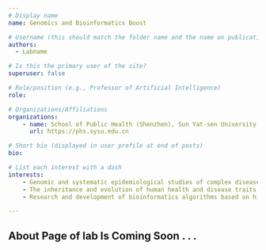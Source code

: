 ```yaml
---
# Display name
name: Genomics and Bioinformatics Boost 

# Username (this should match the folder name and the name on publications)
authors:
  - Labname

# Is this the primary user of the site?
superuser: false

# Role/position (e.g., Professor of Artificial Intelligence)
role: 

# Organizations/Affiliations
organizations:
    - name: School of Public Health (Shenzhen), Sun Yat-sen University 
      url: https://phs.sysu.edu.cn

# Short bio (displayed in user profile at end of posts)
bio:

# List each interest with a dash
interests:
    - Genomic and systematic epidemiological studies of complex diseases
    - The inheritance and evolution of human health and disease traits
    - Research and development of bioinformatics algorithms based on high-throughput sequencing data

---
```


## About Page of lab Is Coming Soon . . .

